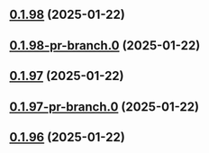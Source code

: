 ## [0.1.98](https://github.com/latha-414/AWS-CICD-web-app/compare/v0.1.98-pr-branch.0...v0.1.98) (2025-01-22)



## [0.1.98-pr-branch.0](https://github.com/latha-414/AWS-CICD-web-app/compare/v0.1.97...v0.1.98-pr-branch.0) (2025-01-22)



## [0.1.97](https://github.com/latha-414/AWS-CICD-web-app/compare/v0.1.97-pr-branch.0...v0.1.97) (2025-01-22)



## [0.1.97-pr-branch.0](https://github.com/latha-414/AWS-CICD-web-app/compare/v0.1.96...v0.1.97-pr-branch.0) (2025-01-22)



## [0.1.96](https://github.com/latha-414/AWS-CICD-web-app/compare/v0.1.96-pr-branch.0...v0.1.96) (2025-01-22)




